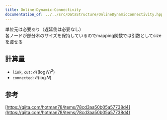 ```yaml
---
title: Online-Dynamic-Connectivity
documentation_of: ../../src/DataStructure/OnlineDynamicConnectivity.hpp
---
```

単位元は必要あり（遅延側は必要なし）\
各ノードが部分木のサイズを保持しているのでmapping関数では引数としてsizeを渡せる
## 計算量
- `link`, `cut`: $\mathcal{O}((\log N)^2)$
- `connected`: $\mathcal{O}(\log N)$
## 参考
[https://qiita.com/hotman78/items/78cd3aa50b05a57738d4](https://qiita.com/hotman78/items/78cd3aa50b05a57738d4)